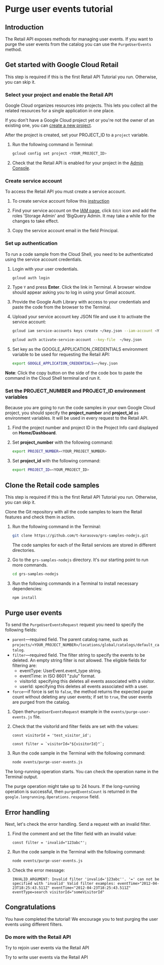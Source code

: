 <walkthrough-metadata>
  <meta name="title" content="Purge user events tutorial" />
  <meta name="description" content="Use this method if you want to to purge the user events from the catalog." />
  <meta name="component_id" content="593554" />
</walkthrough-metadata>

# Purge user events tutorial

## Introduction

The Retail API exposes methods for managing user events.
If you want to purge the user events from the catalog you can use the `PurgeUserEvents` method.

<walkthrough-tutorial-duration duration="3.0"></walkthrough-tutorial-duration>

## Get started with Google Cloud Retail

This step is required if this is the first Retail API Tutorial you run.
Otherwise, you can skip it.

### Select your project and enable the Retail API

Google Cloud organizes resources into projects. This lets you
collect all the related resources for a single application in one place.

If you don't have a Google Cloud project yet or you're not the owner of an existing one, you can
[create a new project](https://console.cloud.google.com/projectcreate).

After the project is created, set your PROJECT_ID to a ```project``` variable.
1. Run the following command in Terminal:
    ```bash
    gcloud config set project <YOUR_PROJECT_ID>
    ```

1. Check that the Retail API is enabled for your project in the [Admin Console](https://console.cloud.google.com/ai/retail/).

### Create service account

To access the Retail API you must create a service account.

1. To create service account follow this [instruction](https://cloud.google.com/retail/docs/setting-up#service-account)

1. Find your service account on the [IAM page](https://console.cloud.google.com/iam-admin/iam),
   click `Edit` icon and add the roles 'Storage Admin' and 'BigQuery Admin. It may take a while for the changes to take effect.

1. Copy the service account email in the field Principal.

### Set up authentication

To run a code sample from the Cloud Shell, you need to be authenticated using the service account credentials.

1. Login with your user credentials.
    ```bash
    gcloud auth login
    ```

1. Type `Y` and press **Enter**. Click the link in Terminal. A browser window should appear asking you to log in using your Gmail account.

1. Provide the Google Auth Library with access to your credentials and paste the code from the browser to the Terminal.

1. Upload your service account key JSON file and use it to activate the service account:
    ```bash
    gcloud iam service-accounts keys create ~/key.json --iam-account <YOUR_SERVICE_ACCOUNT_EMAIL>
    ```
    ```bash
    gcloud auth activate-service-account --key-file  ~/key.json
    ```

1. Set key as the GOOGLE_APPLICATION_CREDENTIALS environment variable to be used for requesting the Retail API:
    ```bash
    export GOOGLE_APPLICATION_CREDENTIALS=~/key.json
    ```

**Note**: Click the copy button on the side of the code box to paste the command in the Cloud Shell terminal and run it.

### Set the PROJECT_NUMBER and PROJECT_ID environment variables

Because you are going to run the code samples in your own Google Cloud project, you should specify the **project_number** and **project_id** as environment variables. It will be used in every request to the Retail API.

1. Find the project number and project ID in the Project Info card displayed on **Home/Dashboard**.

1. Set **project_number** with the following command:
    ```bash
    export PROJECT_NUMBER=<YOUR_PROJECT_NUMBER>
    ```

1. Set **project_id** with the following command:
    ```bash
    export PROJECT_ID=<YOUR_PROJECT_ID>
    ```

## Clone the Retail code samples

This step is required if this is the first Retail API Tutorial you run.
Otherwise, you can skip it.

Clone the Git repository with all the code samples to learn the Retail features and check them in action.
<!-- TODO(ianan): change the repository link -->
1. Run the following command in the Terminal:
    ```bash
    git clone https://github.com/t-karasova/grs-samples-nodejs.git
    ```
    The code samples for each of the Retail services are stored in different directories.

1. Go to the ```grs-samples-nodejs``` directory. It's our starting point to run more commands.
    ```bash
    cd grs-samples-nodejs
    ```

1. Run the following commands in a Terminal to install necessary dependencies:
    ```bash
    npm install
    ```
## Purge user events

To send the `PurgeUserEventsRequest` request you need to specify the following fields:
- `parent`—required field. The parent catalog name, such as `projects/<YOUR_PROJECT_NUMBER>/locations/global/catalogs/default_catalog`.
- `filter`—required field. The filter string to specify the events to be deleted. An empty string filter is not allowed.
  The eligible fields for filtering are:
  - eventType: UserEvent.event_type string.
  - eventTime: in ISO 8601 "zulu" format.
  - visitorId: specifying this deletes all events associated with a visitor.
  - userId: specifying this deletes all events associated with a user.
- `force`—if force is set to `false`, the method returns the expected purge count without deleting any user events; if set to `true`, the user events are purged from the catalog.

1. Open the`PurgeUserEventsRequest` example in the <walkthrough-editor-select-regex filePath="cloudshell_open/nodejs-retail/samples/interactive-tutorials/events/purge-user-events.js" regex="id">`events/purge-user-events.js`</walkthrough-editor-select-regex> file.

1. Check that the visitorId and filter fields are set with the values:
    ```
    const visitorId = 'test_visitor_id';

    const filter = `visitorId="${visitorId}"`;
    ```

1. Run the code sample in the Terminal with the following command:
    ```bash
    node events/purge-user-events.js
    ```

The long-running operation starts. You can check the operation name in the Terminal output.

The purge operation might take up to 24 hours. If the long-running operation is successful, then `purgedEventsCount` is returned in the `google.longrunning.Operations.response` field.

## Error handling

Next, let's check the error handling. Send a request with an invalid filter.

1. Find the <walkthrough-editor-select-regex filePath="cloudshell_open/nodejs-retail/samples/interactive-tutorials/events/purge-user-events.js" regex="// TO CHECK ERROR HANDLING SET INVALID FILTER HERE">comment</walkthrough-editor-select-regex> and set the filter field with an invalid value:
    ```
    const filter = 'invalid="123abc"';
    ```

1. Run the code sample in the Terminal with the following command:
    ```bash
    node events/purge-user-events.js
    ```

1. Check the error message:
    ```terminal
    INVALID_ARGUMENT: Invalid filter 'invalid='123abc''. '=' can not be specified with 'invalid' Valid filter examples: eventTime>"2012-04-23T18:25:43.511Z" eventTime<"2012-04-23T18:25:43.511Z" eventType=search visitorId="someVisitorId"
    ```

## Congratulations

<walkthrough-conclusion-trophy></walkthrough-conclusion-trophy>

You have completed the tutorial! We encourage you to test purging the user events using different filters.

<walkthrough-inline-feedback></walkthrough-inline-feedback>

### Do more with the Retail API

<walkthrough-tutorial-card id="retail_api_v2_rejoin_user_events_python" icon="LOGO_PYTHON" title="Rejoin user events tutorial" keepPrevious=true>Try to rejoin user events via the Retail API</walkthrough-tutorial-card>

<walkthrough-tutorial-card id="retail_api_v2_write_user_events_python" icon="LOGO_PYTHON" title="Write user events tutorial" keepPrevious=true>
Try to write user events via the Retail API</walkthrough-tutorial-card>